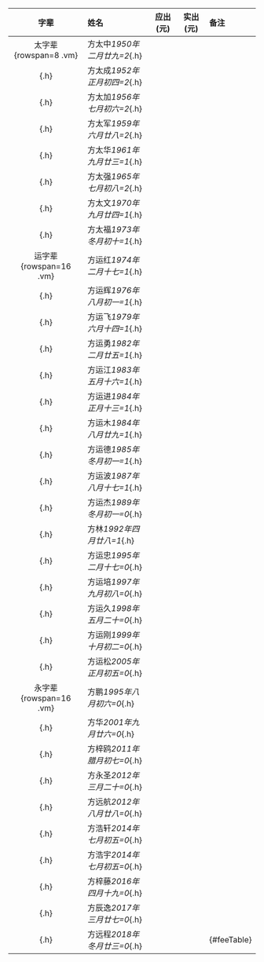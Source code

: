 |字辈|姓名|应出(元)|实出(元)|备注|
|:-:|:-|:-:|:-:|:-|
|太字辈{rowspan=8 .vm}|方太中*1950年二月廿九=2*{.h}||||
|{.h}|方太成*1952年正月初四=2*{.h}||||
|{.h}|方太加*1956年七月初六=2*{.h}||||
|{.h}|方太军*1959年六月廿八=2*{.h}||||
|{.h}|方太华*1961年九月廿三=1*{.h}||||
|{.h}|方太强*1965年七月初八=2*{.h}||||
|{.h}|方太文*1970年九月廿四=1*{.h}||||
|{.h}|方太福*1973年冬月初十=1*{.h}||||
|运字辈{rowspan=16 .vm}|方运红*1974年二月十七=1*{.h}||||
|{.h}|方运辉*1976年八月初一=1*{.h}||||
|{.h}|方运飞*1979年六月十四=1*{.h}||||
|{.h}|方运勇*1982年二月廿五=1*{.h}||||
|{.h}|方运江*1983年五月十六=1*{.h}||||
|{.h}|方运进*1984年正月十三=1*{.h}||||
|{.h}|方运木*1984年八月廿九=1*{.h}||||
|{.h}|方运德*1985年冬月初一=1*{.h}||||
|{.h}|方运波*1987年八月十七=1*{.h}||||
|{.h}|方运杰*1989年冬月初一=0*{.h}||||
|{.h}|方林*1992年四月廿八=1*{.h}||||
|{.h}|方运忠*1995年二月十七=0*{.h}||||
|{.h}|方运培*1997年九月初八=0*{.h}||||
|{.h}|方运久*1998年五月二十=0*{.h}||||
|{.h}|方运刚*1999年十月初二=0*{.h}||||
|{.h}|方运松*2005年正月初五=0*{.h}||||
|永字辈{rowspan=16 .vm}|方鹏*1995年八月初六=0*{.h}||||
|{.h}|方华*2001年九月廿六=0*{.h}||||
|{.h}|方梓鸥*2011年腊月初七=0*{.h}||||
|{.h}|方永圣*2012年三月二十=0*{.h}||||
|{.h}|方远航*2012年八月廿八=0*{.h}||||
|{.h}|方浩轩*2014年七月初五=0*{.h}||||
|{.h}|方浩宇*2014年七月初五=0*{.h}||||
|{.h}|方梓藤*2016年四月十九=0*{.h}||||
|{.h}|方辰逸*2017年三月廿七=0*{.h}||||
|{.h}|方远程*2018年冬月廿三=0*{.h}|||{#feeTable}|

<script>
Date.prototype.format = function(fmt) {
    var o = { "M+" : this.getMonth()+1, "D+" : this.getDate() };
    if(/(Y+)/.test(fmt)) fmt=fmt.replace(RegExp.$1, (this.getFullYear()+"").substr(4 - RegExp.$1.length));
    for(var k in o) if(new RegExp("("+ k +")").test(fmt)) fmt = fmt.replace(RegExp.$1, (RegExp.$1.length==1) ? (o[k]) : (("00"+ o[k]).substr((""+ o[k]).length)));
    return fmt;
}
function getAge(date, lunar) {
    var DATE = ['', '一','二','三','四','五','六','七','八','九','十','十一','十二','十三','十四','十五','十六','十七','十八','十九','二十','廿一','廿二','廿三','廿四','廿五','廿六','廿七','廿八','廿九','三十'];
    var MONTH = ['', '一','二','三','四','五','六','七','八','九','十','冬','腊'];
    var indexOf = function(arr, v) {for(var i in arr) { if (arr[i]==v) return i }};
    var l = date;
    var tmp = lunar.split('年');
    var ly = tmp[0];
    tmp = tmp[1].split('月');
    var lm = indexOf(MONTH, tmp[0]);
    var ld = indexOf(DATE, tmp[1]);
    var age = l[0] -ly;
    if (l[1] < lm || (l[1] == lm && l[2] < ld)) {
        age--;
    }
    return age;
}
function updateTable(year) {
    $('#feeTable tr').each(function(i){
        var tds = $(this).children('td');
        if (i != 0) {
            var text = $(tds[1]).text().replace(/.*(\d{4}.*)/, '$1').split('=');
            var age = getAge([year+1, 1, 1], text[0]);
            var fee = 10;
            var info = '未满18岁且未成家';
            if (text[1] == 2) {
                fee = 50;
                info = '已经完成任务';
            } else if (text[1] == 1) {
                fee = 100;
                info = '成家且未完成任务';
            } else if (age >= 18 && text[1] == 0) {
                fee = 50;
                info = '满18岁还未成家';
            }
            $(tds[2]).text(fee);
            $(tds[4]).text(info);

            var className = 'lv0';
            var tfee = $(tds[3]).text();
            if (tfee == fee) {
                className = 'lv1';
            } else if (tfee > fee && tfee <= fee*2) {
                className = 'lv2';
            } else if (tfee > fee*2 && tfee <= fee*3) {
                className = 'lv3';
            } else if (tfee > fee*3) {
                className = 'lv4';
            }
            $(tds[1]).attr("class", className);
            $(tds[3]).attr("class", className);
        }
    });
}
updateTable(2019);
</script>
